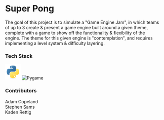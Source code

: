 <!-- Created by Kaden Rettig -->

# Super Pong
The goal of this project is to simulate a "Game Engine Jam", in which teams of up to 3 create & present a game engine built around a given theme, complete with a game to show off the functionality & flexibility of the engine. The theme for this given engine is "contemplation", and requires implementing a level system & difficulty layering. 

### Tech Stack
<p>
  <img src = 'https://github.com/devicons/devicon/blob/master/icons/python/python-original.svg' alt='Python' width='50'/> 
  <img src = 'https://avatars.githubusercontent.com/u/13351642?s=280&v=4' alt='Pygame' width='50'/>
<p/>

### Contributors
Adam Copeland </br>
Stephen Sams </br>
Kaden Rettig
